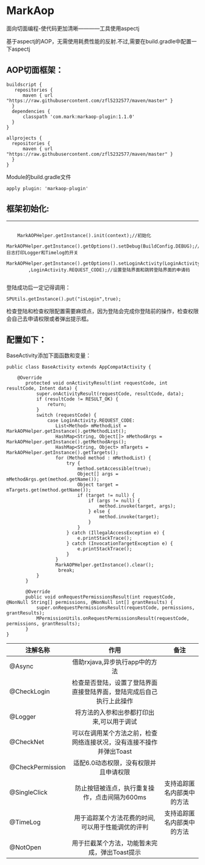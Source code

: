 # MarkAop
面向切面编程-使代码更加清晰————工具使用aspectj

基于aspectj的AOP，无需使用耗费性能的反射.不过,需要在build.gradle中配置一下aspectj
  
## AOP切面框架：

    buildscript {
       repositories {
          maven { url "https://raw.githubusercontent.com/zfl5232577/maven/master" }
      }
      dependencies {
          classpath 'com.mark:markaop-plugin:1.1.0'
      }
    }
    
    allprojects {
      repositories {
          maven { url "https://raw.githubusercontent.com/zfl5232577/maven/master" }
      }
    }
    
Module的build.gradle文件

    apply plugin: 'markaop-plugin'
    
## 框架初始化:
------
```Java在Appliction的onCreate

	MarkAOPHelper.getInstance().init(context);//初始化
  	MarkAOPHelper.getInstance().getOptions().setDebug(BuildConfig.DEBUG);//日志打印Logger和Timelog的开关
  	MarkAOPHelper.getInstance().getOptions().setLoginActivity(LoginActivity.class
		,LoginActivity.REQUEST_CODE);//设置登陆界面和跳转登陆界面的申请码
  
```

登陆成功后一定记得调用：

    SPUtils.getInstance().put("isLogin",true);

检查登陆和检查权限配置需要麻烦点，因为登陆会完成你登陆前的操作，检查权限会自己去申请权限或者弹出提示框。

## 配置如下：
BaseActivity添加下面函数和变量：

	
	
	public class BaseActivity extends AppCompatActivity {

	    @Override
           protected void onActivityResult(int requestCode, int resultCode, Intent data) {
               super.onActivityResult(requestCode, resultCode, data);
               if (resultCode != RESULT_OK) {
                   return;
               }
               switch (requestCode) {
                   case LoginActivity.REQUEST_CODE:
                      List<Method> mMethodList = MarkAOPHelper.getInstance().getMethodList();
                      HashMap<String, Object[]> mMethodArgs = MarkAOPHelper.getInstance().getMethodArgs();
                      HashMap<String, Object> mTargets = MarkAOPHelper.getInstance().getTargets();
                      for (Method method : mMethodList) {
                          try {
                              method.setAccessible(true);
                              Object[] args = mMethodArgs.get(method.getName());
                              Object target = mTargets.get(method.getName());
                              if (target != null) {
                                  if (args != null) {
                                      method.invoke(target, args);
                                  } else {
                                      method.invoke(target);
                                  }
                              }
                          } catch (IllegalAccessException e) {
                              e.printStackTrace();
                          } catch (InvocationTargetException e) {
                              e.printStackTrace();
                          }
                      }
                      MarkAOPHelper.getInstance().clear();
                       break;
               }
           }

           @Override
           public void onRequestPermissionsResult(int requestCode, @NonNull String[] permissions, @NonNull int[] grantResults) {
               super.onRequestPermissionsResult(requestCode, permissions, grantResults);
               MPermissionUtils.onRequestPermissionsResult(requestCode, permissions, grantResults);
           }
	}


| 注解名称         | 作用          | 备注          |
| -------------   |:-------------:| :-------------:|
| @Async          |借助rxjava,异步执行app中的方法|       |
| @CheckLogin     |检查是否登陆，设置了登陆界面直接登陆界面，登陆完成后自己执行上此操作|
| @Logger         |将方法的入参和出参都打印出来,可以用于调试|       |
| @CheckNet       |可以在调用某个方法之前，检查网络连接状况，没有连接不操作并弹出Toast|
| @CheckPermission|适配6.0动态权限，没有权限并且申请权限|
| @SingleClick    |防止按钮被连点，执行重复操作，点击间隔为600ms|支持追踪匿名内部类中的方法    |
| @TimeLog        |用于追踪某个方法花费的时间,可以用于性能调优的评判|支持追踪匿名内部类中的方法       |
| @NotOpen        |用于拦截某个方法，功能暂未完成，弹出Toast提示      |
  
  
